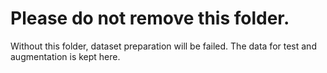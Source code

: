 # Please do not remove this folder.
Without this folder, dataset preparation will be failed. The data for test and augmentation is kept here.
